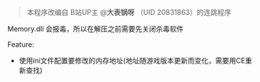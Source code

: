> 本程序改编自 B站UP主 @**大表锅呀** （UID 20831863）的连跳程序



Memory.dll 会报毒，所以在解压之前需要先关闭杀毒软件



Feature:

- 使用ini文件配置要修改的内存地址(地址随游戏版本更新而变化，需要用CE重新查找)